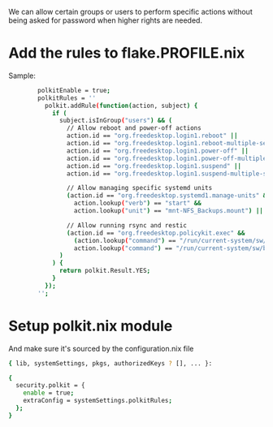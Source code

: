 We can allow certain groups or users to perform specific actions without being asked for password when higher rights are needed.

# Add the rules to flake.PROFILE.nix
Sample:
```sh
        polkitEnable = true;
        polkitRules = ''
          polkit.addRule(function(action, subject) {
            if (
              subject.isInGroup("users") && (
                // Allow reboot and power-off actions
                action.id == "org.freedesktop.login1.reboot" ||
                action.id == "org.freedesktop.login1.reboot-multiple-sessions" ||
                action.id == "org.freedesktop.login1.power-off" ||
                action.id == "org.freedesktop.login1.power-off-multiple-sessions" ||
                action.id == "org.freedesktop.login1.suspend" ||
                action.id == "org.freedesktop.login1.suspend-multiple-sessions" ||

                // Allow managing specific systemd units
                (action.id == "org.freedesktop.systemd1.manage-units" &&
                  action.lookup("verb") == "start" &&
                  action.lookup("unit") == "mnt-NFS_Backups.mount") ||

                // Allow running rsync and restic
                (action.id == "org.freedesktop.policykit.exec" &&
                  (action.lookup("command") == "/run/current-system/sw/bin/rsync" ||
                  action.lookup("command") == "/run/current-system/sw/bin/restic"))
              )
            ) {
              return polkit.Result.YES;
            }
          });
        '';
```

# Setup polkit.nix module
And make sure it's sourced by the configuration.nix file

```sh
{ lib, systemSettings, pkgs, authorizedKeys ? [], ... }:

{
  security.polkit = {
    enable = true;
    extraConfig = systemSettings.polkitRules;
  };
}

```